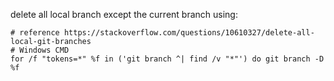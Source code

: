 delete all local branch except the current branch using:
```
# reference https://stackoverflow.com/questions/10610327/delete-all-local-git-branches
# Windows CMD
for /f "tokens=*" %f in ('git branch ^| find /v "*"') do git branch -D %f
```
